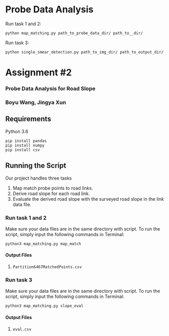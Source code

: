 # Probe Data Analysis

Run task 1 and 2:

```
python map_matching.py path_to_probe_data_dir/ path_to__dir/
```


Run task 3:

```
python single_smear_detection.py path_to_img_dir/ path_to_output_dir/
```

# Assignment #2
### Probe Data Analysis for Road Slope
### Boyu Wang, Jingya Xun

## Requirements
Python 3.6
```
pip install pandas
pip install numpy
pip install csv
```

## Running the Script

Our project handles three tasks
1. Map match probe points to road links.
2. Derive road slope for each road link.
3. Evaluate the derived road slope with the surveyed road slope in the link data file.


### Run task 1 and 2
Make sure your data files are in the same directory with script. To run the script, simply input the following commands in Terminal:

```
python3 map_matching.py map_match
```
#### Output Files

1. `Partition6467MatchedPoints.csv`

### Run task 3
Make sure your data files are in the same directory with script. To run the script, simply input the following commands in Terminal:

```
python3 map_matching.py slope_eval
```
#### Output Files

1. `eval.csv`

